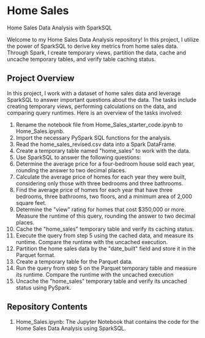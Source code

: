 # Home Sales
Home Sales Data Analysis with SparkSQL

Welcome to my Home Sales Data Analysis repository! In this project, I utilize the power of SparkSQL to derive key metrics from home sales data. Through Spark, I create temporary views, partition the data, cache and uncache temporary tables, and verify table caching status.


## Project Overview

In this project, I work with a dataset of home sales data and leverage SparkSQL to answer important questions about the data. The tasks include creating temporary views, performing calculations on the data, and comparing query runtimes. Here is an overview of the tasks involved:

 1. Rename the notebook file from Home_Sales_starter_code.ipynb to Home_Sales.ipynb.
 2. Import the necessary PySpark SQL functions for the analysis.
 3. Read the home_sales_revised.csv data into a Spark DataFrame.
 4. Create a temporary table named "home_sales" to work with the data.
 5. Use SparkSQL to answer the following questions:
 6. Determine the average price for a four-bedroom house sold each year, rounding the answer to two decimal places.
 7. Calculate the average price of homes for each year they were built, considering only those with three bedrooms and three bathrooms.      
 8. Find the average price of homes for each year that have three bedrooms, three bathrooms, two floors, and a minimum area of 2,000 square feet. 
 9. Determine the "view" rating for homes that cost $350,000 or more. Measure the runtime of this query, rounding the answer to two decimal places.
 10. Cache the "home_sales" temporary table and verify its caching status.
 11. Execute the query from step 5 using the cached data, and measure its runtime. Compare the runtime with the uncached execution.
 12. Partition the home sales data by the "date_built" field and store it in the Parquet format.
 13. Create a temporary table for the Parquet data.
 14. Run the query from step 5 on the Parquet temporary table and measure its runtime. Compare the runtime with the uncached execution
 15. Uncache the "home_sales" temporary table and verify its uncached status using PySpark.
 
 
 ## Repository Contents
 1. Home_Sales.ipynb: The Jupyter Notebook that contains the code for the Home Sales Data Analysis using SparkSQL.
 
